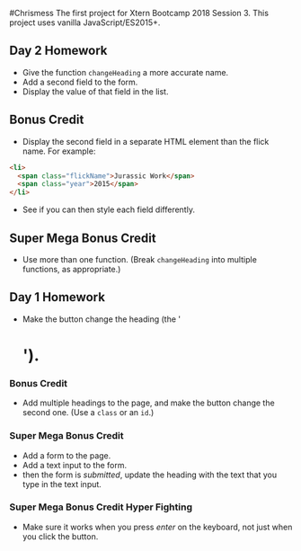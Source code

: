 #Chrismess
The first project for Xtern Bootcamp 2018 Session 3.
This project uses vanilla JavaScript/ES2015+.

## Day 2 Homework

* Give the function `changeHeading` a more accurate name.
* Add a second field to the form.
* Display the value of that field in the list.

## Bonus Credit

* Display the second field in a separate HTML element than the flick name. For example:

```html
<li>
  <span class="flickName">Jurassic Work</span>
  <span class="year">2015</span>
</li>
```

* See if you can then style each field differently.

## Super Mega Bonus Credit

* Use more than one function. (Break `changeHeading` into multiple functions, as appropriate.)

## Day 1 Homework

* Make the button change the heading (the '<h1>').

### Bonus Credit

* Add multiple headings to the page, and make the button change the second one. (Use a `class` or an `id`.)

### Super Mega Bonus Credit

* Add a form to the page.
* Add a text input to the form.
* then the form is _submitted_, update the heading with the text that you type in the text input.

### Super Mega Bonus Credit Hyper Fighting

* Make sure it works when you press _enter_ on the keyboard, not just when you click the button.

